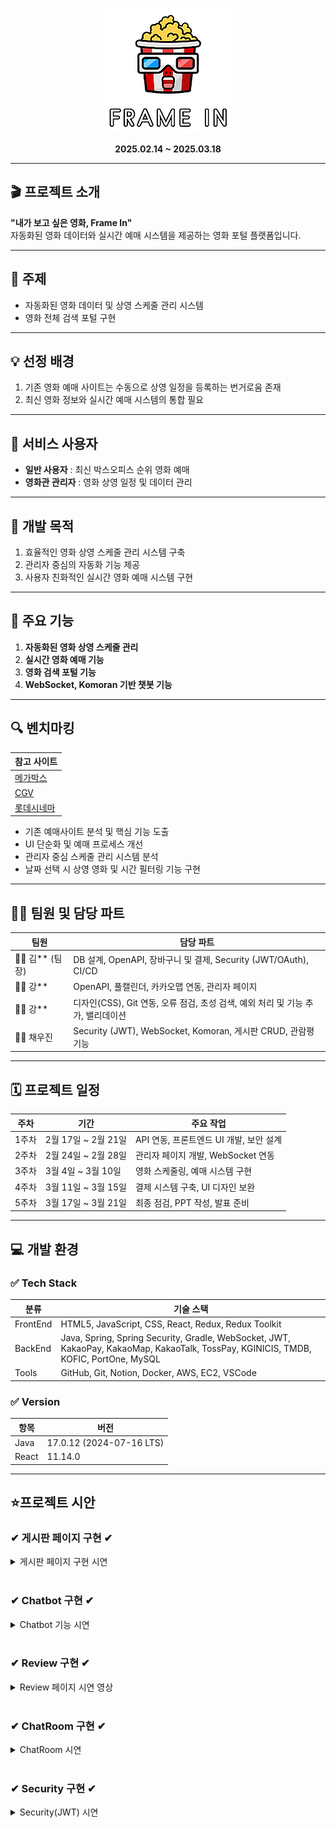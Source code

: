 <p align="center">
  <img src="https://raw.githubusercontent.com/R2DSQUAD/movieproject_avengers/refs/heads/dev/frontpj/public/image/logo.png" alt="Frame In Logo" />
</p>
<p align="center">
  <strong>2025.02.14 ~ 2025.03.18</strong>
</p>

---

## 🎬 프로젝트 소개
**"내가 보고 싶은 영화, Frame In"**  
자동화된 영화 데이터와 실시간 예매 시스템을 제공하는 영화 포털 플랫폼입니다.

---

## 📌 주제
- 자동화된 영화 데이터 및 상영 스케줄 관리 시스템  
- 영화 전체 검색 포털 구현

---

## 💡 선정 배경
1. 기존 영화 예매 사이트는 수동으로 상영 일정을 등록하는 번거로움 존재  
2. 최신 영화 정보와 실시간 예매 시스템의 통합 필요

---

## 👥 서비스 사용자
- **일반 사용자** : 최신 박스오피스 순위 영화 예매  
- **영화관 관리자** : 영화 상영 일정 및 데이터 관리

---

## 🎯 개발 목적
1. 효율적인 영화 상영 스케줄 관리 시스템 구축  
2. 관리자 중심의 자동화 기능 제공  
3. 사용자 친화적인 실시간 영화 예매 시스템 구현

---

## 🔧 주요 기능
1. **자동화된 영화 상영 스케줄 관리**  
2. **실시간 영화 예매 기능**  
3. **영화 검색 포털 기능**  
4. **WebSocket, Komoran 기반 챗봇 기능**

---

## 🔍 벤치마킹
| 참고 사이트 |
|-------------|
| [메가박스](https://www.megabox.co.kr/) |
| [CGV](https://www.cgv.co.kr/) |
| [롯데시네마](https://www.lottecinema.co.kr/) |

- 기존 예매사이트 분석 및 핵심 기능 도출  
- UI 단순화 및 예매 프로세스 개선  
- 관리자 중심 스케줄 관리 시스템 분석  
- 날짜 선택 시 상영 영화 및 시간 필터링 기능 구현

---

## 👨‍💻 팀원 및 담당 파트

| 팀원 | 담당 파트 |
|------|-------------|
| 👩‍💻 김** (팀장) | DB 설계, OpenAPI, 장바구니 및 결제, Security (JWT/OAuth), CI/CD |
| 👨‍💻 강** | OpenAPI, 풀캘린더, 카카오맵 연동, 관리자 페이지 |
| 👨‍💻 강** | 디자인(CSS), Git 연동, 오류 점검, 초성 검색, 예외 처리 및 기능 추가, 밸리데이션 |
| 👨‍💻 채우진 | Security (JWT), WebSocket, Komoran, 게시판 CRUD, 관람평 기능 |

---

## 🗓 프로젝트 일정

| 주차 | 기간 | 주요 작업 |
|------|----------------|---------------------------|
| 1주차 | 2월 17일 ~ 2월 21일 | API 연동, 프론트엔드 UI 개발, 보안 설계 |
| 2주차 | 2월 24일 ~ 2월 28일 | 관리자 페이지 개발, WebSocket 연동 |
| 3주차 | 3월 4일 ~ 3월 10일 | 영화 스케줄링, 예매 시스템 구현 |
| 4주차 | 3월 11일 ~ 3월 15일 | 결제 시스템 구축, UI 디자인 보완 |
| 5주차 | 3월 17일 ~ 3월 21일 | 최종 점검, PPT 작성, 발표 준비 |

---

## 💻 개발 환경

### ✅ Tech Stack

| 분류 | 기술 스택 |
|------|------------|
| FrontEnd | HTML5, JavaScript, CSS, React, Redux, Redux Toolkit |
| BackEnd | Java, Spring, Spring Security, Gradle, WebSocket, JWT, KakaoPay, KakaoMap, KakaoTalk, TossPay, KGINICIS, TMDB, KOFIC, PortOne, MySQL |
| Tools | GitHub, Git, Notion, Docker, AWS, EC2, VSCode |

### ✅ Version

| 항목 | 버전 |
|------|--------|
| Java | 17.0.12 (2024-07-16 LTS) |
| React | 11.14.0 |

---

## ⭐프로젝트 시안

### ✔ 게시판 페이지 구현 ✔
<details>
<summary>게시판 페이지 구현 시연 </summary>



https://github.com/user-attachments/assets/c551c904-4374-4239-af67-aeda5f1f5a16


◼ 로그인되어 있을 경우 본인 게시글 업로드,수정,삭제 가능 <br>
◼ 공지사항은 ADMIN만 작성 가능<br>
◼ 카테고리 클릭시 카테고리에 맞는 게시글 리스트 정렬(기본적으로 최신순)<br>
◼ 검색기능, 페이징 처리<br>
◼ 댓글 추가<br>
◼ 좋아요 기능(좋아요 누른 사용자 확인 가능)<br>
◼ 파일 처리<br>
◼ 댓글개수,조회수,파일여부 확인 가능
</details>

<br>

### ✔ Chatbot 구현 ✔
<details>
<summary>Chatbot 기능 시연 </summary>
  
https://github.com/user-attachments/assets/ae579b70-872b-4846-99b8-60ed7b7efe55


◼ Komoran을 사용한 챗봇 서비스<br>
◼ 영화 정보,영화관 위치 정보,도움말 제공<br>
◼ 사용자의 입력 문장에서 Komoran으로 명사를 추출, Data Base에서 추출한 명사가 포함된 정보를 제공<br>
◻ 예)추출한 명사에 영화가 있을 경우 MovieEntity에서 다음 명사가 포함된 데이터를 찾아 제공


</details>


<br>

### ✔ Review 구현 ✔
<details>
<summary>Review 페이지 시연 영상</summary>


https://github.com/user-attachments/assets/3cd37ab8-6e69-413e-ba6a-3b178669abe1

◼ 로그인 안되어 있을 시 리뷰 입력창 대신 로그인 하러 가기 링크<br>
◼ 평점 추가<br>
◼ 공감 버튼(공감 누른 사용자 확인 가능)<br>
◼ 중복 리뷰 작성 불가능<br>
◼ 본인 댓글,ADMIN만 리뷰 삭제 가능<br>
◼ 공감순,최신순 버튼(기본 최신순이며 공감개수가 같을시 더 최신 댓글이 위에서 부터 정렬)

</details>

<br>

### ✔ ChatRoom 구현 ✔
<details>
<summary>ChatRoom 시연 </summary>



https://github.com/user-attachments/assets/188e2580-7c05-41a4-94aa-42508064fe9c

◼ 로그인 되어있어야 접속 가능<br>
◼ WebSocket을 사용한 실시간 양방향 채팅 서비스<br>
◼ 로그아웃, 새로고침 해도 채팅 내역 남아있도록 Local Storage에 채팅내역 저장(ADMIN만 삭제 가능)<br>
◼ 본인 채팅 내역 확인 가능(Data Base에 저장)<br>
◼ 비속어 사용시 자동으로 필터링(Data Base에 필터링 없이 저장)

</details>

<br>

### ✔ Security 구현 ✔
<details>
<summary>Security(JWT) 시연 </summary>


https://github.com/user-attachments/assets/6c54345f-afbc-4cd7-8990-984334ae61fe

◼ 로그인시 LoginSuccessHandler에서 AccessToken,RefreshToken 발급 -> 쿠키에 저장 -> 백 서버에 데이터 요청시 쿠키에 저장된 AccessToken을 검증<br>
◼ AccessToken은 탈취당할 위험이 있어 유지기간이 짧음-> AccessToken이 만료된 경우 RefreshToken을 검증하여 AccessToken을 재발급<br>
◼ JwtAxios 사용

</details>


